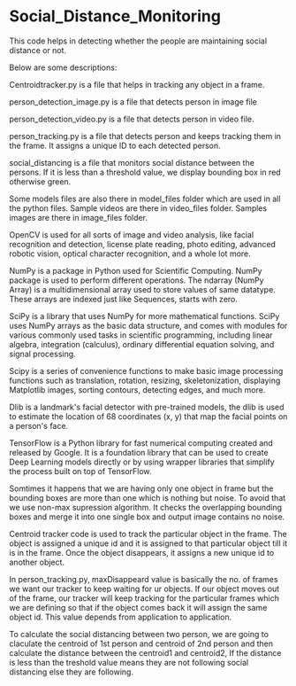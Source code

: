 # Social_Distance_Monitoring
This code helps in detecting whether the people are maintaining social distance or not.

Below are some descriptions:

Centroidtracker.py is a file that helps in tracking any object in a frame.

person_detection_image.py is a file that detects person in image file

person_detection_video.py is a file that detects person in video file.

person_tracking.py is a file that detects person and keeps tracking them in the frame. It assigns a unique ID to each detected person.

social_distancing is a file that monitors social distance between the persons. If it is less than a threshold value, we display bounding box in red otherwise green.

Some models files are also there in model_files folder which are used in all the python files.
Sample videos are there in video_files folder.
Samples images are there in image_files folder.

OpenCV is used for all sorts of image and video analysis, like facial recognition and detection, license plate reading, photo editing, advanced robotic vision, optical character recognition, and a whole lot more. 

NumPy is a package in Python used for Scientific Computing. NumPy package is used to perform different operations. The ndarray (NumPy Array) is a multidimensional array used to store values of same datatype. These arrays are indexed just like Sequences, starts with zero.

SciPy is a library that uses NumPy for more mathematical functions. SciPy uses NumPy arrays as the basic data structure, and comes with modules for various commonly used tasks in scientific programming, including linear algebra, integration (calculus), ordinary differential equation solving, and signal processing.

Scipy is a series of convenience functions to make basic image processing functions such as translation, rotation, resizing, skeletonization, displaying Matplotlib images, sorting contours, detecting edges, and much more.

Dlib is a landmark's facial detector with pre-trained models, the dlib is used to estimate the location of 68 coordinates (x, y) that map the facial points on a person's face.

TensorFlow is a Python library for fast numerical computing created and released by Google. It is a foundation library that can be used to create Deep Learning models directly or by using wrapper libraries that simplify the process built on top of TensorFlow.

Somtimes it happens that we are having only one object in frame but the bounding boxes are more than one which is nothing but noise. To avoid that we use non-max supression algorithm. It checks the overlapping bounding boxes and merge it into one single box and output image contains no noise.

Centroid tracker code is used to track the particular object in the frame. The object is assigned a unique id and it is assigned to that particular object till it is in the frame. Once the object disappears, it assigns a new unique id to another object.

In person_tracking.py, maxDisappeard value is basically the no. of frames we want our tracker to keep waiting for ur objects. If our object moves out of the frame, our tracker will keep tracking for the particular frames which we are defining so that if the object comes back it will assign the same object id. This value depends from application to application.

To calculate the social distancing between two person, we are going to claculate the centroid of 1st person and centroid of 2nd person and then calculate the distance between the centroid1 and centroid2, If the distance is less than the treshold value means they are not following social distancing else they are following. 

